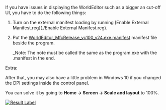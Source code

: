 If you have issues in displaying the WorldEditor such as a bigger an cut-off UI, you have to do the following things:

1. Turn on the external manifest loading by running [Enable External Manifest.reg](./Enable External Manifest.reg).

1. Put the [WorldEditor_MfcRelease_vc100_v24.exe.manifest](./WorldEditor_MfcRelease_vc100_v24.exe.manifest) manifest file beside the program.

	_Note: The note must be called the same as the program.exe with the .manifest in the end.


Extra:

After that, you may also have a little problem in Windows 10 if you changed the DPI settings inside the control panel.

You can solve it by going to **Home -> Screen -> Scale and layout** to 100%.

[![Result Label](http://i.imgur.com/QKRtdq7.png)](http://i.imgur.com/QKRtdq7.png)
